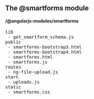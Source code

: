 ## The @smartforms module
#### /@angularjs-modules/smartforms
<pre>
lib
 - get_smartform_schema.js
public
 - smartforms-bootstrap3.html
 - smartforms-bootstrap4.html
 - smartforms.html
 - smartforms.js
routes
 - ng-file-upload.js
start
 - uploads.js
static
 - smartforms.css
</pre>

